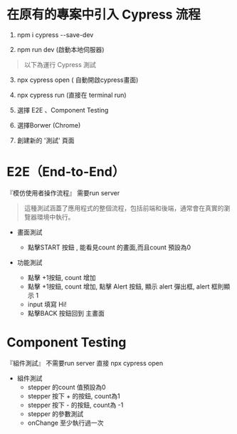 # 在原有的專案中引入 Cypress 流程

1. npm i cypress --save-dev 

2. npm run dev (啟動本地伺服器)

> 以下為運行 Cypress 測試 
3. npx cypress open ( 自動開啟cypress畫面)
3. npx cypress run (直接在 terminal run)

4. 選擇 E2E 、Component Testing

5. 選擇Borwer (Chrome)

6. 創建新的 '測試' 頁面


# E2E（End-to-End）
『模仿使用者操作流程』 需要run server </br>
> 這種測試涵蓋了應用程式的整個流程，包括前端和後端，通常會在真實的瀏覽器環境中執行。


- 畫面測試
  -  點擊START 按鈕 , 能看見count 的畫面,而且count 預設為0


- 功能測試
  -  點擊 +1按鈕, count 增加
  -  點擊 +1按鈕, count 增加, 點擊 Alert 按鈕, 顯示 alert 彈出框, alert 框則顯示 1
  -  input 填寫 Hi!
  -  點擊BACK 按鈕回到 主畫面



# Component Testing
『組件測試』 不需要run server 直接 npx cypress open


- 組件測試
  -  stepper 的count 值預設為0
  -  stepper 按下 + 的按鈕, count為1
  -  stepper 按下 - 的按鈕, count為 -1
  -  stepper 的參數測試
  -  onChange 至少執行過一次
